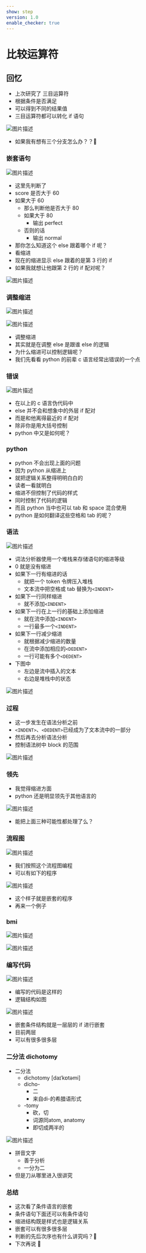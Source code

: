 ```yaml
---
show: step
version: 1.0
enable_checker: true
---
```


# 比较运算符

## 回忆

- 上次研究了 三目运算符
- 根据条件是否满足
- 可以得到不同的结果值
- 三目运算符都可以转化 if 语句

![图片描述](https://doc.shiyanlou.com/courses/uid1190679-20220830-1661869560615)

- 如果我有想有三个分支怎么办？？🤔

### 嵌套语句

![图片描述](https://doc.shiyanlou.com/courses/uid1190679-20210919-1632052913919)

- 这里先判断了
- score 是否大于 60
- 如果大于 60
  - 那么判断他是否大于 80
  - 如果大于 80
    - 输出 perfect
  - 否则的话
    - 输出 normal
- 那你怎么知道这个 else 跟着哪个 if 呢？
- 看缩进
- 现在的缩进显示 else 跟着的是第 3 行的 if
- 如果我就想让他跟第 2 行的 if 配对呢？

![图片描述](https://doc.shiyanlou.com/courses/uid1190679-20210919-1632053553064)

### 调整缩进

![图片描述](https://doc.shiyanlou.com/courses/uid1190679-20210919-1632053704062)

![图片描述](https://doc.shiyanlou.com/courses/uid1190679-20210919-1632053714450)

- 调整缩进
- 其实就是在调整 else 是跟谁 else 的逻辑
- 为什么缩进可以控制逻辑呢？
- 我们先看看 python 的前辈 c 语言经常出错误的一个点

### 错误

![图片描述](https://doc.shiyanlou.com/courses/uid1190679-20210918-1631933764580)

- 在以上的 c 语言伪代码中
- else 并不会和想象中的外层 if 配对
- 而是和他离得最近的 if 配对
- 除非你是用大括号控制
- python 中又是如何呢？

### python

- python 不会出现上面的问题
- 因为 python 从缩进上
- 就把逻辑关系整得明明白白的
- 读者一看就明白
- 缩进不但控制了代码的样式
- 同时控制了代码的逻辑
- 而且 python 当中也可以 tab 和 space 混合使用
- python 是如何翻译这些空格和 tab 的呢？

### 语法

![图片描述](https://doc.shiyanlou.com/courses/uid1190679-20210918-1631934683923)

- 词法分析器使用一个堆栈来存储语句的缩进等级
- 0 就是没有缩进
- 如果下一行有缩进的话
  - 就把一个 token 令牌压入堆栈
  - 文本流中把空格或 tab 替换为`<INDENT>`
- 如果下一行同样缩进
  - 就不添加`<INDENT>`
- 如果下一行在上一行的基础上添加缩进
  - 就在流中添加`<INDENT>`
  - 一行最多一个`<INDENT>`
- 如果下一行减少缩进
  - 就根据减少缩进的数量
  - 在流中添加相应的`<DEDENT>`
  - 一行可能有多个`<DEDENT>`
- 下图中
  - 左边是流中插入的文本
  - 右边是堆栈中的状态

![图片描述](https://doc.shiyanlou.com/courses/uid1190679-20210918-1631934901435)

### 过程

- 这一步发生在语法分析之前
- `<INDENT>`、`<DEDENT>`已经成为了文本流中的一部分
- 然后再去分析语法分析
- 控制语法树中 block 的范围

![图片描述](https://doc.shiyanlou.com/courses/uid1190679-20210918-1631934901435)

### 领先

- 我觉得缩进方面
- python 还是明显领先于其他语言的

![图片描述](https://doc.shiyanlou.com/courses/uid1190679-20210919-1632054030374)

- 能把上面三种可能性都处理了么？

### 流程图

![图片描述](https://doc.shiyanlou.com/courses/uid1190679-20220102-1641091291511)

- 我们按照这个流程图编程
- 可以有如下的程序

![图片描述](https://doc.shiyanlou.com/courses/uid1190679-20210919-1632054231155)

- 这个样子就是嵌套的程序
- 再来一个例子

### bmi

![图片描述](https://doc.shiyanlou.com/courses/uid1190679-20210919-1632052649865)

![图片描述](https://doc.shiyanlou.com/courses/uid1190679-20210919-1632052640283)

### 编写代码

![图片描述](https://doc.shiyanlou.com/courses/uid1190679-20211128-1638093912392)

- 编写的代码是这样的
- 逻辑结构如图

![图片描述](https://doc.shiyanlou.com/courses/uid1190679-20210919-1632054786279)

- 嵌套条件结构就是一层层的 if 进行嵌套
- 目前两层
- 可以有很多很多层

### 二分法 dichotomy

- 二分法 
	- dichotomy  [daɪˈkɒtəmi]
	- dicho- 
		- 二 
		- 来自di-的希腊语形式
	- -tomy
		- 砍，切
		- 词源同atom, anatomy
		- 即切成两半的

![图片描述](https://doc.shiyanlou.com/courses/uid1190679-20230112-1673523004171)

- 拼音文字	
	- 善于分析
	- 一分为二
- 但是刀从哪里进入很讲究

### 总结

- 这次看了条件语言的嵌套
- 条件语句下面还可以有条件语句
- 缩进结构既是样式也是逻辑关系
- 嵌套可以有很多很多层
- 判断的先后次序也有什么讲究吗？🤔
- 下次再说 👋
